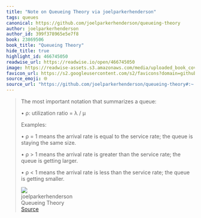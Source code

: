 ```yaml
---
title: "Note on Queueing Theory via joelparkerhenderson"
tags: queues
canonical: https://github.com/joelparkerhenderson/queueing-theory
author: joelparkerhenderson
author_id: 399f378965e5e7f8
book: 23869506
book_title: "Queueing Theory"
hide_title: true
highlight_id: 466745050
readwise_url: https://readwise.io/open/466745050
image: https://readwise-assets.s3.amazonaws.com/media/uploaded_book_covers/profile_265723/queueing-theory
favicon_url: https://s2.googleusercontent.com/s2/favicons?domain=github.com
source_emoji: 🌐
source_url: "https://github.com/joelparkerhenderson/queueing-theory#:~:text=The%20most%20important,is%20getting%20smaller."
---
```


> The most important notation that summarizes a queue:
> 
> •   ρ: utilization ratio = λ / μ
> 
> Examples:
> 
> •   ρ = 1 means the arrival rate is equal to the service rate; the queue is staying the same size.
>     
> •   ρ > 1 means the arrival rate is greater than the service rate; the queue is getting larger.
>     
> •   ρ < 1 means the arrival rate is less than the service rate; the queue is getting smaller.
> <div class="quoteback-footer"><div class="quoteback-avatar"><img class="mini-favicon" src="https://s2.googleusercontent.com/s2/favicons?domain=github.com"></div><div class="quoteback-metadata"><div class="metadata-inner"><span style="display:none">FROM:</span><div aria-label="joelparkerhenderson" class="quoteback-author"> joelparkerhenderson</div><div aria-label="Queueing Theory" class="quoteback-title"> Queueing Theory</div></div></div><div class="quoteback-backlink"><a target="_blank" aria-label="go to the full text of this quotation" rel="noopener" href="https://github.com/joelparkerhenderson/queueing-theory#:~:text=The%20most%20important,is%20getting%20smaller." class="quoteback-arrow"> Source</a></div></div>